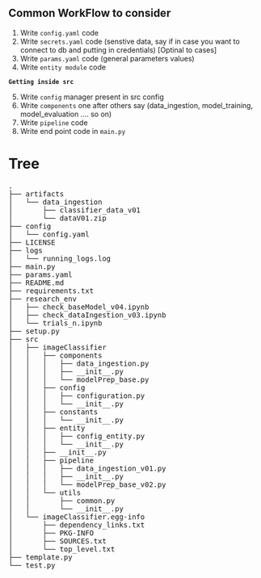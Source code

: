 ## Common WorkFlow to consider

1. Write `config.yaml` code
2. Write `secrets.yaml` code (senstive data, say if in case you want to connect to db and putting in credentials) [Optinal to cases]
3. Write `params.yaml` code (general parameters values)
4. Write `entity module` code

**`Getting inside src`**

5. Write `config` manager present in src config
6. Write `components` one after others say (data_ingestion, model_training, model_evaluation .... so on)
7. Write `pipeline` code
8. Write end point code in `main.py`

# Tree
<pre>
.
├── artifacts
│   └── data_ingestion
│       ├── classifier_data_v01
│       └── dataV01.zip
├── config
│   └── config.yaml
├── LICENSE
├── logs
│   └── running_logs.log
├── main.py
├── params.yaml
├── README.md
├── requirements.txt
├── research_env
│   ├── check_baseModel_v04.ipynb
│   ├── check_dataIngestion_v03.ipynb
│   └── trials_n.ipynb
├── setup.py
├── src
│   ├── imageClassifier
│   │   ├── components
│   │   │   ├── data_ingestion.py
│   │   │   ├── __init__.py
│   │   │   └── modelPrep_base.py
│   │   ├── config
│   │   │   ├── configuration.py
│   │   │   └── __init__.py
│   │   ├── constants
│   │   │   └── __init__.py
│   │   ├── entity
│   │   │   ├── config_entity.py
│   │   │   └── __init__.py
│   │   ├── __init__.py
│   │   ├── pipeline
│   │   │   ├── data_ingestion_v01.py
│   │   │   ├── __init__.py
│   │   │   └── modelPrep_base_v02.py
│   │   └── utils
│   │       ├── common.py
│   │       └── __init__.py
│   └── imageClassifier.egg-info
│       ├── dependency_links.txt
│       ├── PKG-INFO
│       ├── SOURCES.txt
│       └── top_level.txt
├── template.py
└── test.py
</pre>
